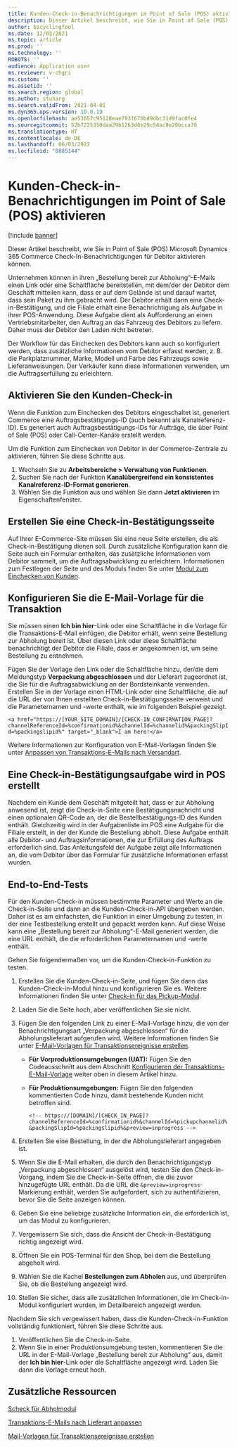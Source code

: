 ```yaml
---
title: Kunden-Check-in-Benachrichtigungen im Point of Sale (POS) aktivieren
description: Dieser Artikel beschreibt, wie Sie in Point of Sale (POS) Microsoft Dynamics 365 Commerce Check-In-Benachrichtigungen für Debitor aktivieren können.
author: bicyclingfool
ms.date: 12/03/2021
ms.topic: article
ms.prod: ''
ms.technology: ''
ROBOTS: ''
audience: Application user
ms.reviewer: v-chgri
ms.custom: ''
ms.assetid: ''
ms.search.region: global
ms.author: stuharg
ms.search.validFrom: 2021-04-01
ms.dyn365.ops.version: 10.0.19
ms.openlocfilehash: ae53657c95128eae793f670bd9dbc31d9fac0fe4
ms.sourcegitcommit: 52b7225350daa29b1263d8e29c54ac9e20bcca70
ms.translationtype: HT
ms.contentlocale: de-DE
ms.lasthandoff: 06/03/2022
ms.locfileid: "8885144"
---
```

# <a name="enable-customer-check-in-notifications-in-point-of-sale-pos"></a>Kunden-Check-in-Benachrichtigungen im Point of Sale (POS) aktivieren

[!include [banner](includes/banner.md)]

Dieser Artikel beschreibt, wie Sie in Point of Sale (POS) Microsoft Dynamics 365 Commerce Check-In-Benachrichtigungen für Debitor aktivieren können.

Unternehmen können in ihren „Bestellung bereit zur Abholung“-E-Mails einen Link oder eine Schaltfläche bereitstellen, mit dem/der der Debitor dem Geschäft mitteilen kann, dass er auf dem Gelände ist und darauf wartet, dass sein Paket zu ihm gebracht wird. Der Debitor erhält dann eine Check-in-Bestätigung, und die Filiale erhält eine Benachrichtigung als Aufgabe in ihrer POS-Anwendung. Diese Aufgabe dient als Aufforderung an einen Vertriebsmitarbeiter, den Auftrag an das Fahrzeug des Debitors zu liefern. Daher muss der Debitor den Laden nicht betreten.

Der Workflow für das Einchecken des Debitors kann auch so konfiguriert werden, dass zusätzliche Informationen vom Debitor erfasst werden, z. B. die Parkplatznummer, Marke, Modell und Farbe des Fahrzeugs sowie Lieferanweisungen. Der Verkäufer kann diese Informationen verwenden, um die Auftragserfüllung zu erleichtern.

## <a name="enable-customer-check-in"></a>Aktivieren Sie den Kunden-Check-in

Wenn die Funktion zum Einchecken des Debitors eingeschaltet ist, generiert Commerce eine Auftragsbestätigungs-ID (auch bekannt als Kanalreferenz-ID). Es generiert auch Auftragsbestätigungs-IDs für Aufträge, die über Point of Sale (POS) oder Call-Center-Kanäle erstellt werden. 

Um die Funktion zum Einchecken von Debitor in der Commerce-Zentrale zu aktivieren, führen Sie diese Schritte aus.

1. Wechseln Sie zu **Arbeitsbereiche \> Verwaltung von Funktionen**.
2. Suchen Sie nach der Funktion **Kanalübergreifend ein konsistentes Kanalreferenz-ID-Format generieren**. 
3. Wählen Sie die Funktion aus und wählen Sie dann **Jetzt aktivieren** im Eigenschaftenfenster. 

## <a name="create-a-check-in-confirmation-page"></a>Erstellen Sie eine Check-in-Bestätigungsseite

Auf Ihrer E-Commerce-Site müssen Sie eine neue Seite erstellen, die als Check-in-Bestätigung dienen soll. Durch zusätzliche Konfiguration kann die Seite auch ein Formular enthalten, das zusätzliche Informationen vom Debitor sammelt, um die Auftragsabwicklung zu erleichtern. Informationen zum Festlegen der Seite und des Moduls finden Sie unter [Modul zum Einchecken von Kunden](check-in-pickup-module.md).

## <a name="configure-the-transactional-email-template"></a>Konfigurieren Sie die E-Mail-Vorlage für die Transaktion

Sie müssen einen **Ich bin hier**-Link oder eine Schaltfläche in die Vorlage für die Transaktions-E-Mail einfügen, die Debitor erhält, wenn seine Bestellung zur Abholung bereit ist. Über diesen Link oder diese Schaltfläche benachrichtigt der Debitor die Filiale, dass er angekommen ist, um seine Bestellung zu entnehmen. 

Fügen Sie der Vorlage den Link oder die Schaltfläche hinzu, der/die dem Meldungstyp **Verpackung abgeschlossen** und der Lieferart zugeordnet ist, die Sie für die Auftragsabwicklung an der Bordsteinkante verwenden. Erstellen Sie in der Vorlage einen HTML-Link oder eine Schaltfläche, die auf die URL der von Ihnen erstellten Check-in-Bestätigungsseite verweist und die Parameternamen und -werte enthält, wie im folgenden Beispiel gezeigt.

`<a href="https://[YOUR_SITE_DOMAIN]/[CHECK-IN_CONFIRMATION_PAGE]?channelReferenceId=%confirmationid%&channelId=%channelid%&packingSlipId=%packingslipid%" target="_blank">I am here!</a>`

Weitere Informationen zur Konfiguration von E-Mail-Vorlagen finden Sie unter [Anpassen von Transaktions-E-Mails nach Versandart](customize-email-delivery-mode.md). 

## <a name="a-check-in-confirmation-task-is-created-in-pos"></a>Eine Check-in-Bestätigungsaufgabe wird in POS erstellt

Nachdem ein Kunde dem Geschäft mitgeteilt hat, dass er zur Abholung anwesend ist, zeigt die Check-in-Seite eine Bestätigungsnachricht und einen optionalen QR-Code an, der die Bestellbestätigungs-ID des Kunden enthält. Gleichzeitig wird in der Aufgabenliste im POS eine Aufgabe für die Filiale erstellt, in der der Kunde die Bestellung abholt. Diese Aufgabe enthält alle Debitor- und Auftragsinformationen, die zur Erfüllung des Auftrags erforderlich sind. Das Anleitungsfeld der Aufgabe zeigt alle Informationen an, die vom Debitor über das Formular für zusätzliche Informationen erfasst wurden.

## <a name="end-to-end-testing"></a>End-to-End-Tests

Für den Kunden-Check-in müssen bestimmte Parameter und Werte an die Check-in-Seite und dann an die Kunden-Check-in-API übergeben werden. Daher ist es am einfachsten, die Funktion in einer Umgebung zu testen, in der eine Testbestellung erstellt und gepackt werden kann. Auf diese Weise kann eine „Bestellung bereit zur Abholung“-E-Mail generiert werden, die eine URL enthält, die die erforderlichen Parameternamen und -werte enthält.

Gehen Sie folgendermaßen vor, um die Kunden-Check-in-Funktion zu testen.

1. Erstellen Sie die Kunden-Check-in-Seite, und fügen Sie dann das Kunden-Check-in-Modul hinzu und konfigurieren Sie es. Weitere Informationen finden Sie unter [Check-in für das Pickup-Modul](check-in-pickup-module.md). 
1. Laden Sie die Seite hoch, aber veröffentlichen Sie sie nicht.
1. Fügen Sie den folgenden Link zu einer E-Mail-Vorlage hinzu, die von der Benachrichtigungsart „Verpackung abgeschlossen“ für die Abholungslieferart aufgerufen wird. Weitere Informationen finden Sie unter [E-Mail-Vorlagen für Transaktionsereignisse erstellen](email-templates-transactions.md).

    - **Für Vorproduktionsumgebungen (UAT):** Fügen Sie den Codeausschnitt aus dem Abschnitt [Konfigurieren der Transaktions-E-Mail-Vorlage](#configure-the-transactional-email-template) weiter oben in diesem Artikel hinzu.
    - **Für Produktionsumgebungen:** Fügen Sie den folgenden kommentierten Code hinzu, damit bestehende Kunden nicht betroffen sind.

        `<!-- https://[DOMAIN]/[CHECK_IN_PAGE]?channelReferenceId=%confirmationid%&channelId=%pickupchannelid%&packingSlipId=%packingslipid%&preview=inprogress -->`

1. Erstellen Sie eine Bestellung, in der die Abholungslieferart angegeben ist.
1. Wenn Sie die E-Mail erhalten, die durch den Benachrichtigungstyp „Verpackung abgeschlossen“ ausgelöst wird, testen Sie den Check-in-Vorgang, indem Sie die Check-in-Seite öffnen, die die zuvor hinzugefügte URL enthält. Da die URL die `&preview=inprogress`-Markierung enthält, werden Sie aufgefordert, sich zu authentifizieren, bevor Sie die Seite anzeigen können.
1. Geben Sie eine beliebige zusätzliche Information ein, die erforderlich ist, um das Modul zu konfigurieren.
1. Vergewissern Sie sich, dass die Ansicht der Check-in-Bestätigung richtig angezeigt wird.
1. Öffnen Sie ein POS-Terminal für den Shop, bei dem die Bestellung abgeholt wird.
1. Wählen Sie die Kachel **Bestellungen zum Abholen** aus, und überprüfen Sie, ob die Bestellung angezeigt wird.
1. Stellen Sie sicher, dass alle zusätzlichen Informationen, die im Check-in-Modul konfiguriert wurden, im Detailbereich angezeigt werden.

Nachdem Sie sich vergewissert haben, dass die Kunden-Check-in-Funktion vollständig funktioniert, führen Sie diese Schritte aus.

1. Veröffentlichen Sie die Check-in-Seite.
1. Wenn Sie in einer Produktionsumgebung testen, kommentieren Sie die URL in der E-Mail-Vorlage „Bestellung bereit zur Abholung“ aus, damit der **Ich bin hier**-Link oder die Schaltfläche angezeigt wird. Laden Sie dann die Vorlage erneut hoch.

## <a name="additional-resources"></a>Zusätzliche Ressourcen

[Scheck für Abholmodul](check-in-pickup-module.md)

[Transaktions-E-Mails nach Lieferart anpassen](customize-email-delivery-mode.md)

[Mail-Vorlagen für Transaktionsereignisse erstellen](email-templates-transactions.md)
